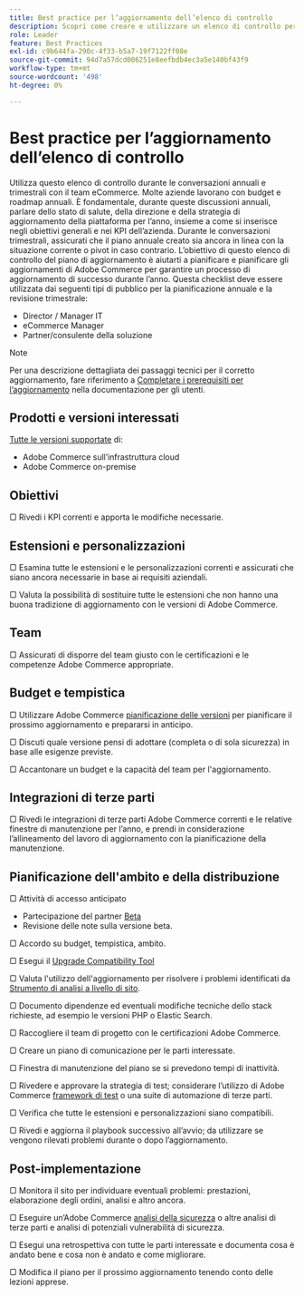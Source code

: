 ```yaml
---
title: Best practice per l’aggiornamento dell’elenco di controllo
description: Scopri come creare e utilizzare un elenco di controllo per l’aggiornamento per pianificare la tua strategia di aggiornamento di Adobe Commerce e di Magento Open Source.
role: Leader
feature: Best Practices
exl-id: c9b644fa-290c-4f33-b5a7-19f7122ff08e
source-git-commit: 94d7a57dcd006251e8eefbdb4ec3a5e140bf43f9
workflow-type: tm+mt
source-wordcount: '498'
ht-degree: 0%

---
```


# Best practice per l’aggiornamento dell’elenco di controllo

Utilizza questo elenco di controllo durante le conversazioni annuali e trimestrali con il team eCommerce. Molte aziende lavorano con budget e roadmap annuali. È fondamentale, durante queste discussioni annuali, parlare dello stato di salute, della direzione e della strategia di aggiornamento della piattaforma per l’anno, insieme a come si inserisce negli obiettivi generali e nei KPI dell’azienda. Durante le conversazioni trimestrali, assicurati che il piano annuale creato sia ancora in linea con la situazione corrente o pivot in caso contrario. L’obiettivo di questo elenco di controllo del piano di aggiornamento è aiutarti a pianificare e pianificare gli aggiornamenti di Adobe Commerce per garantire un processo di aggiornamento di successo durante l’anno. Questa checklist deve essere utilizzata dai seguenti tipi di pubblico per la pianificazione annuale e la revisione trimestrale:

- Director / Manager IT
- eCommerce Manager
- Partner/consulente della soluzione

>[!NOTE]
>
>Per una descrizione dettagliata dei passaggi tecnici per il corretto aggiornamento, fare riferimento a [Completare i prerequisiti per l’aggiornamento](../../../upgrade/prepare/prerequisites.md) nella documentazione per gli utenti.

## Prodotti e versioni interessati

[Tutte le versioni supportate](../../../release/versions.md) di:

- Adobe Commerce sull’infrastruttura cloud
- Adobe Commerce on-premise

## Obiettivi

▢ Rivedi i KPI correnti e apporta le modifiche necessarie.

## Estensioni e personalizzazioni

▢ Esamina tutte le estensioni e le personalizzazioni correnti e assicurati che siano ancora necessarie in base ai requisiti aziendali.

▢ Valuta la possibilità di sostituire tutte le estensioni che non hanno una buona tradizione di aggiornamento con le versioni di Adobe Commerce.

## Team

▢ Assicurati di disporre del team giusto con le certificazioni e le competenze Adobe Commerce appropriate.

## Budget e tempistica

▢ Utilizzare Adobe Commerce [pianificazione delle versioni](../../../release/schedule.md) per pianificare il prossimo aggiornamento e prepararsi in anticipo.

▢ Discuti quale versione pensi di adottare (completa o di sola sicurezza) in base alle esigenze previste.

▢ Accantonare un budget e la capacità del team per l&#39;aggiornamento.

## Integrazioni di terze parti

▢ Rivedi le integrazioni di terze parti Adobe Commerce correnti e le relative finestre di manutenzione per l’anno, e prendi in considerazione l’allineamento del lavoro di aggiornamento con la pianificazione della manutenzione.

## Pianificazione dell&#39;ambito e della distribuzione

▢ Attività di accesso anticipato

- Partecipazione del partner [Beta](../../../release/beta.md)
- Revisione delle note sulla versione beta.

▢ Accordo su budget, tempistica, ambito.

▢ Esegui il [Upgrade Compatibility Tool](../../../upgrade/upgrade-compatibility-tool/overview.md)

▢ Valuta l&#39;utilizzo dell&#39;aggiornamento per risolvere i problemi identificati da [Strumento di analisi a livello di sito](../../../tools/site-wide-analysis-tool/intro.md).

▢ Documento dipendenze ed eventuali modifiche tecniche dello stack richieste, ad esempio le versioni PHP o Elastic Search.

▢ Raccogliere il team di progetto con le certificazioni Adobe Commerce.

▢ Creare un piano di comunicazione per le parti interessate.

▢ Finestra di manutenzione del piano se si prevedono tempi di inattività.

▢ Rivedere e approvare la strategia di test; considerare l’utilizzo di Adobe Commerce [framework di test](https://developer.adobe.com/commerce/testing/) o una suite di automazione di terze parti.

▢ Verifica che tutte le estensioni e personalizzazioni siano compatibili.

▢ Rivedi e aggiorna il playbook successivo all’avvio; da utilizzare se vengono rilevati problemi durante o dopo l’aggiornamento.

## Post-implementazione

▢ Monitora il sito per individuare eventuali problemi: prestazioni, elaborazione degli ordini, analisi e altro ancora.

▢ Eseguire un’Adobe Commerce [analisi della sicurezza](https://account.magento.com/scanner/dashboard/) o altre analisi di terze parti e analisi di potenziali vulnerabilità di sicurezza.

▢ Esegui una retrospettiva con tutte le parti interessate e documenta cosa è andato bene e cosa non è andato e come migliorare.

▢ Modifica il piano per il prossimo aggiornamento tenendo conto delle lezioni apprese.
